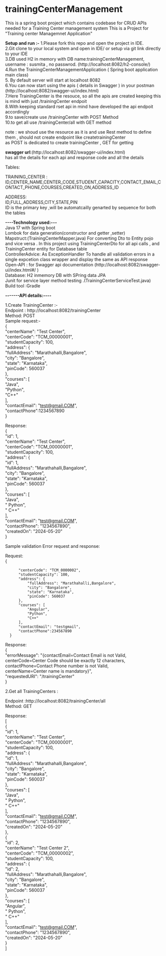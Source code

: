# trainingCenterManagement
This is a spring boot project which contains codebase for CRUD APIs needed for a Training Center management system
This is a Project for "Training center Managemnet Application"  
    
  **Setup and run :-** 
  1.Please fork this repo and open the project in IDE.  
  2.Git clone to your local system and open in IDE/ or setup via git link directly to your IDE  
  3.DB used H2 in memory with DB name:trainingCenterManagement, username : susmita , no passwrod. (http://localhost:8082/h2-console/)  
  4.Run the TrainingCenterManagementApplication ( Spring boot application main class)  
  5. By default server will start at localhost 8082  
  6.You can now start using the apis ( details in Swagger ) in your postman (http://localhost:8082/swagger-ui/index.html)  
  7.Here TrainingCenter is the resouce, so all the apis are created keeping this is mind with just /trainingCenter endpoit   
  8.With keeping standard rset api in mind have developed the api endpoit accordingly   
  9.to save/create use /trainingCenter with POST Method  
  10.to get all use /trainingCenter/all with GET method  
    
  note : we shoud use the resource as it is and use Rest method to define them , should not create endpoint like createtrainingCenter  
  as POST is dedicated to create trainingCenter , GET for getting  
    
  **swagger url**:(http://localhost:8082/swagger-ui/index.html)  
  has all the details for each api and response code and all the details  
    
  Tables:  
    
  TRAINING_CENTER :  
  ID,CENTER_NAME,CENTER_CODE,STUDENT_CAPACITY,CONTACT_EMAIL,CONTACT_PHONE,COURSES,CREATED_ON,ADDRESS_ID  
    
  ADDRESS:  
  ID,FULL_ADDRESS,CITY,STATE,PIN  
  ID is the primary key ,will be automatcailly genarted by sequence for both the tables  
    
     
   **----Technology used:---**  
   Java 17 with Spring boot  
   Lombok for data generation(constructor and getter ,setter)  
   Mapstruct:(TrainingCenterMapper.java) For converting Dto to Entity pojo and vice versa . In this project using TrainingCenterDto for all api calls , and TrainingCenter entity for Database table  
   ControllerAdvice: As ExceptionHandler To handle all validation errors in a single expcetion class wrapper and display the same as API response  
  Open-API : for Swagger api documentation (http://localhost:8082/swagger-ui/index.html#/ )  
  Database: H2 inmemory DB with SPring data JPA  
  Junit for service layer method testing .(TrainingCenterServiceTest.java)  
  Build tool :Gradle  
     
     
     
  **-------API details:----**  
    
  1.Create TrainingCenter :-  
  Endpoint : http://localhost:8082/trainingCenter  
  Method: POST  
  Sample request:-  
  {  
       "centerName": "Test Center",  
       "centerCode": "TCM_00000001",  
       "studentCapacity": 100,  
       "address": {  
       "fullAddress": "Marathahalli,Bangalore",  
       "city": "Bangalore",  
       "state": "Karnataka",  
       "pinCode": 560037  
       },  
       "courses": [  
       "Java",  
       "Python",  
       "C++"  
       ],  
       "contactEmail": "test@gmail.COM",  
       "contactPhone":1234567890  
       }  
     
   Response:  
  {  
       "id": 1,  
       "centerName": "Test Center",  
       "centerCode": "TCM_00000001",  
       "studentCapacity": 100,  
       "address": {  
       "id": 1,  
       "fullAddress": "Marathahalli,Bangalore",  
       "city": "Bangalore",  
       "state": "Karnataka",  
       "pinCode": 560037  
       },  
       "courses": [  
       "Java",  
       " Python",  
       " C++"  
       ],  
       "contactEmail": "test@gmail.COM",  
       "contactPhone": "1234567890",  
       "createdOn": "2024-05-20"  
       }  
     
     
   Sample validation Error request and response:  
     
   Request:  
   {  
            
          "centerCode": "TCM_0000002",  
          "studentCapacity": 100,  
          "address": {  
              "fullAddress": "Marathahalli,Bangalore",  
              "city": "Bangalore",  
              "state": "Karnataka",  
              "pinCode": 560037  
          },  
          "courses": [  
              "Angular",  
              "Python",  
              "C++"  
          ],  
          "contactEmail": "testgmail",  
          "contactPhone":234567890  
      }  
    
  Response:  
  {  
      "errorMessage": "{contactEmail=Contact Email is not Valid,  
  	centerCode=Center Code should be exactly 12 characters,   
  	contactPhone=Contact Phone number is not Valid,  
  	centerName=Center name is mandatory}",  
      "requestedURI": "/trainingCenter"  
  }  
     
  2.Get all TrainingCenters  :  
    
    
  Endpoint :http://localhost:8082/trainingCenter/all  
  Method: GET  
     
   Response:  
   [  
          {  
              "id": 1,  
              "centerName": "Test Center",  
              "centerCode": "TCM_00000001",  
              "studentCapacity": 100,  
              "address": {  
                  "id": 1,  
                  "fullAddress": "Marathahalli,Bangalore",  
                  "city": "Bangalore",  
                  "state": "Karnataka",  
                  "pinCode": 560037  
              },  
              "courses": [  
                  "Java",  
                  " Python",  
                  " C++"  
              ],  
              "contactEmail": "test@gmail.COM",  
              "contactPhone": "1234567890",  
              "createdOn": "2024-05-20"  
          },  
          {  
              "id": 2,  
              "centerName": "Test Center 2",  
              "centerCode": "TCM_00000002",  
              "studentCapacity": 100,  
              "address": {  
                  "id": 2,  
                  "fullAddress": "Marathahalli,Bangalore",  
                  "city": "Bangalore",  
                  "state": "Karnataka",  
                  "pinCode": 560037  
              },  
              "courses": [  
                  "Angular",  
                  " Python",  
                  " C++"  
              ],  
              "contactEmail": "test@gmail.COM",  
              "contactPhone": "1234567890",  
              "createdOn": "2024-05-20"  
          }  
      ]  
   
 
